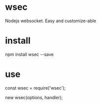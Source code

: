 # wsec
Nodejs websocket. Easy and customize-able 


# install

npm install wsec --save

# use

const wsec = require('wsec');

new wsec(options, handler);